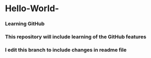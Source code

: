 # Hello-World-
### Learning GitHub
### This repository will include learning of the GitHub features
### I edit this branch to include changes in readme file 



